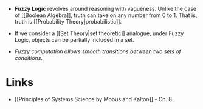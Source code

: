 * **Fuzzy Logic** revolves around reasoning with vagueness. Unlike the case of [[Boolean Algebra]], truth can take on any number from $0$ to $1$.  That is, truth is [[Probability Theory|probabilistic]]. 
* If we consider a [[Set Theory|set theoretic]] analogue, under Fuzzy Logic, objects can be partially included in a set. 

* *Fuzzy computation allows smooth transitions between two sets of conditions*.
# Links
* [[Principles of Systems Science by Mobus and Kalton]] - Ch. 8